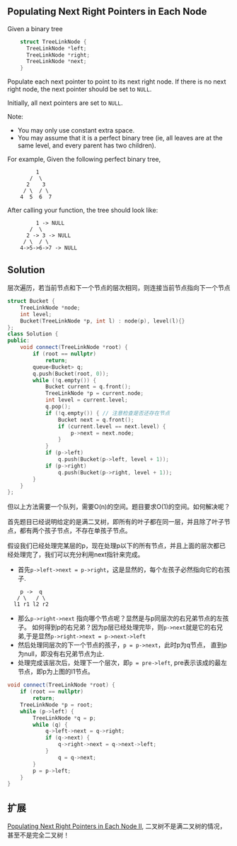 ## Populating Next Right Pointers in Each Node

Given a binary tree

```cpp
    struct TreeLinkNode {
      TreeLinkNode *left;
      TreeLinkNode *right;
      TreeLinkNode *next;
    }
```
Populate each next pointer to point to its next right node. If there is no next right node, the next pointer should be set to `NULL`.

Initially, all next pointers are set to `NULL`.

Note:

* You may only use constant extra space.
* You may assume that it is a perfect binary tree (ie, all leaves are at the same level, and every parent has two children).

For example,
Given the following perfect binary tree,

```
         1
       /  \
      2    3
     / \  / \
    4  5  6  7
```

After calling your function, the tree should look like:

```
         1 -> NULL
       /  \
      2 -> 3 -> NULL
     / \  / \
    4->5->6->7 -> NULL
```

## Solution

层次遍历，若当前节点和下一个节点的层次相同，则连接当前节点指向下一个节点

```cpp
struct Bucket {
	TreeLinkNode *node;
	int level;
	Bucket(TreeLinkNode *p, int l) : node(p), level(l){}
};
class Solution {
public:
	void connect(TreeLinkNode *root) {
		if (root == nullptr)
			return;
		queue<Bucket> q;
		q.push(Bucket(root, 0));
		while (!q.empty()) {
			Bucket current = q.front();
			TreeLinkNode *p = current.node;
			int level = current.level;
			q.pop();
			if (!q.empty()) { // 注意检查是否还存在节点
				Bucket next = q.front();
				if (current.level == next.level) {
					p->next = next.node;
				}
			}
			if (p->left)
				q.push(Bucket(p->left, level + 1));
			if (p->right)
				q.push(Bucket(p->right, level + 1));
		}
	}
};
```

但以上方法需要一个队列，需要O(n)的空间。题目要求O(1)的空间。如何解决呢？

首先题目已经说明给定的是满二叉树，即所有的叶子都在同一层，并且除了叶子节点，都有两个孩子节点，不存在单孩子节点。

假设我们已经处理完某层的p，现在处理p以下的所有节点，并且上面的层次都已经处理完了，我们可以充分利用next指针来完成。

* 首先`p->left->next = p->right`，这是显然的，每个左孩子必然指向它的右孩子.

```
    p ->  q
   / \   / \
  l1 r1 l2 r2
```

* 那么`p->right->next` 指向哪个节点呢？显然是与p同层次的右兄弟节点的左孩子。
如何得到p的右兄弟？因为p层已经处理完毕，则`p->next`就是它的右兄弟,于是显然`p->right->next = p->next->left`
* 然后处理同层次的下一个节点的孩子，`p = p->next`，此时p为q节点， 直到p为null，即没有右兄弟节点为止.
* 处理完成该层次后，处理下一个层次，即`p = pre->left`, pre表示该成的最左节点，即p为上图的l1节点。

```cpp
void connect(TreeLinkNode *root) {
	if (root == nullptr)
		return;
	TreeLinkNode *p = root;
	while (p->left) {
		TreeLinkNode *q = p;
		while (q) {
			q->left->next = q->right;
			if (q->next) {
				q->right->next = q->next->left;
			}
				q = q->next;
		}
		p = p->left;
	}
}
```

## 扩展

[Populating Next Right Pointers in Each Node II](../PopulatingNextRightPointersinEachNodeII), 二叉树不是满二叉树的情况，甚至不是完全二叉树！
